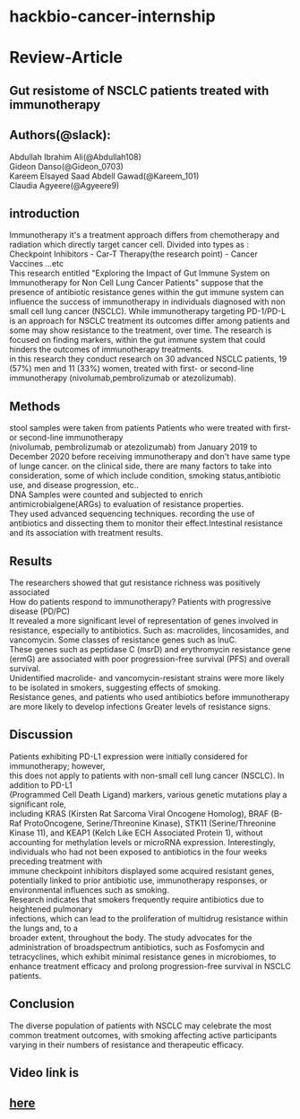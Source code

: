 # **hackbio-cancer-internship**

# **Review-Article**

## **Gut resistome of NSCLC patients treated with immunotherapy**

## **Authors(@slack):**

Abdullah Ibrahim Ali(@Abdullah108)  
Gideon Danso(@Gideon\_0703)  
Kareem Elsayed Saad Abdell Gawad(@Kareem\_101)  
Claudia Agyeere(@Agyeere9)

## **introduction**

Immunotherapy it's a treatment approach differs from chemotherapy and radiation which directly target cancer cell. Divided into types as : Checkpoint Inhibitors \- Car-T Therapy(the research point) \- Cancer Vaccines ...etc  
 This research entitled "Exploring the Impact of Gut Immune System on Immunotherapy for Non Cell Lung Cancer Patients" suppose that the presence of antibiotic resistance genes within the gut immune system can influence the success of immunotherapy in individuals diagnosed with non small cell lung cancer (NSCLC). While immunotherapy targeting PD-1/PD-L is an approach for NSCLC treatment its outcomes differ among patients and some may show resistance to the treatment, over time. The research is focused on finding markers, within the gut immune system that could hinders the outcomes of immunotherapy treatments.  
in this research they conduct research on 30 advanced NSCLC patients, 19 (57%) men and 11 (33%) women, treated with first- or second-line immunotherapy (nivolumab,pembrolizumab or atezolizumab).  
 

## **Methods**

 stool samples were taken from patients Patients who were treated with first- or second-line immunotherapy  
(nivolumab, pembrolizumab or atezolizumab) from January 2019 to December 2020 before receiving immunotherapy and don't have same type of lunge cancer. on the clinical side, there are many factors to take into consideration, some of which include condition, smoking status,antibiotic use, and disease progression, etc..   
DNA Samples were counted and subjected to enrich antimicrobialgene(ARGs) to evaluation of resistance properties.  
They used advanced sequencing techniques. recording the use of antibiotics and dissecting them to monitor their effect.Intestinal resistance and its association with treatment results.

## **Results**

The researchers showed that gut resistance richness was positively associated  
How do patients respond to immunotherapy? Patients with progressive disease (PD/PC)  
It revealed a more significant level of representation of genes involved in resistance, especially to antibiotics. Such as: macrolides, lincosamides, and vancomycin. Some classes of resistance genes such as lnuC.  
These genes such as peptidase C (msrD) and erythromycin resistance gene (ermG) are associated with poor progression-free survival (PFS) and overall survival.  
Unidentified macrolide- and vancomycin-resistant strains were more likely to be isolated in smokers, suggesting effects of smoking.  
Resistance genes, and patients who used antibiotics before immunotherapy are more likely to develop infections Greater levels of resistance signs.

## **Discussion**

Patients exhibiting PD-L1 expression were initially considered for immunotherapy; however,  
this does not apply to patients with non-small cell lung cancer (NSCLC). In addition to PD-L1  
(Programmed Cell Death Ligand) markers, various genetic mutations play a significant role,  
including KRAS (Kirsten Rat Sarcoma Viral Oncogene Homolog), BRAF (B-Raf ProtoOncogene, Serine/Threonine Kinase), STK11 (Serine/Threonine Kinase 11), and KEAP1 (Kelch Like ECH Associated Protein 1), without accounting for methylation levels or microRNA expression. Interestingly,  
individuals who had not been exposed to antibiotics in the four weeks preceding treatment with  
immune checkpoint inhibitors displayed some acquired resistant genes, potentially linked to prior antibiotic use, immunotherapy responses, or environmental influences such as smoking.  
Research indicates that smokers frequently require antibiotics due to heightened pulmonary  
infections, which can lead to the proliferation of multidrug resistance within the lungs and, to a  
broader extent, throughout the body. The study advocates for the administration of broadspectrum antibiotics, such as Fosfomycin and tetracyclines, which exhibit minimal resistance genes in microbiomes, to enhance treatment efficacy and prolong progression-free survival in NSCLC patients.

## **Conclusion**

The diverse population of patients with NSCLC may celebrate the most common treatment outcomes, with smoking affecting active participants varying in their numbers of resistance and therapeutic efficacy.

## **Video link is** 

## [here](https://www.linkedin.com/posts/claudia-agyeere-7a4a371ba\_science-hackbio-biology-activity-7237863485534068736-iL1P?utm\_source=share\&utm\_medium=member\_android)

